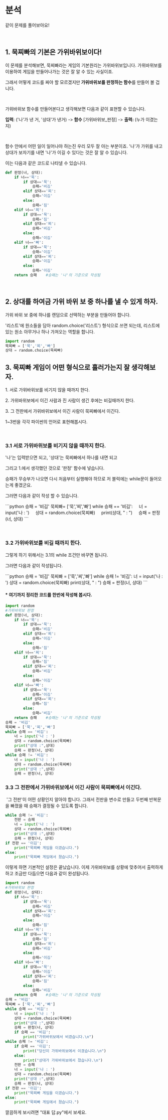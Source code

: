 <h1>분석</h1>
<p>같이 문제를 풀어보아요!</p>
<p>&nbsp;</p>
<h2>1. 묵찌빠의 기본은 가위바위보이다!</h2>
<p>이 문제를 분석해보면, 묵찌빠라는 게임의 기본원리는 가위바위보입니다. 가위바위보를 이용하여 게임을 만들어나가는 것은 잘 알 수 있는 사실이죠.</p>
<p>그래서 어떻게 코드를 짜야 할  모르겠지만<strong> 가위바위보를 판정하는 함수</strong>를 만들어 볼 겁니다.</p>
<p>&nbsp;</p>
<p>가위바위보 함수를 만들어본다고 생각해보면 다음과 같이 표현할 수 있습니다.</p>
<p><strong>입력</strong>: ('나'가 낸 거, '상대'가 낸거) -&gt;<strong> 함수</strong> [가위바위보_판정] -&gt; <strong>출력: </strong>(누가 이겼는지)</p>
<p>&nbsp;</p>
<p>함수 안에서 어떤 일이 일어나야 하는진 우리 모두 잘 아는 부분이죠. '나'가 가위를 내고 상대가 보자기를 내면 '나'가 이길 수 있다는 것은 잘 알 수 있습니다.</p> 
<p>이는 다음과 같은 코드로 나타낼 수 있습니다.</p>

```python
def 판정(너, 상대):
    if 너=='묵':
        if 상대=='묵':
            승패='비김'
        elif 상대=='찌':
            승패='이김'
        else:
            승패='짐'
    elif 너=='찌':
        if 상대=='묵':
            승패='짐'
        elif 상대=='찌':
            승패='비김'
        else:
            승패='이김'
    elif 너=='빠':
        if 상대=='묵':
            승패='이김'
        elif 상대=='찌':
            승패='이김'
        else:
            승패='이김'
    return 승패    #승패는 '나'의 기준으로 작성됨
```
<p>&nbsp;</p>
<h2>2. 상대를 하여금 가위 바위 보 중 하나를 낼 수 있게 하자.</h2>
<p>가위 바위 보 중에 하나를 랜덤으로 선택하는 부분을 만들어야 합니다.</p>
<p>'리스트'에 원소들을 담아 random.choice('리스트') 형식으로 쓰면 되는데, 리스트에 있는 원소 아무거나 하나 가져오는 역할을 합니다.</p>

```python
import random
묵찌빠 = ['묵','찌','빠']
상대 = random.choice(묵찌빠)
```

<h2>3. 묵찌빠 게임이 어떤 형식으로 흘러가는지 잘 생각해보자.</h2>
<p>1. 서로 가위바위보를 비기지 않을 때까지 한다.</p>
<p>2. 가위바위보에서 이긴 사람과 진 사람이 생긴 후에는 비길때까지 한다.</p>
<p>3. 그 전판에서 가위바위보에서 이긴 사람이 묵찌빠에서 이긴다.</p>
<p>1~3번을 각각 파이썬의 언어로 표현해봅시다.</p>
<p>&nbsp;</p>
<h3>3.1 서로 가위바위보를 비기지 않을 때까지 한다.</h3>
<p>'나'는 입력받으면 되고, '상대'는 묵찌빠에서 하나를 내면 되고</p>
<p>그리고 1.에서 생각했던 것으로 '판정' 함수에 넣습니다.</p>
<p>승패가 무승부가 나오면 다시 처음부터 실행해야 하므로 저 블럭에는 while문이 들어오는게 좋겠군요.</p>
<p>그러면 다음과 같이 작성 할 수 있습니다.</p>
```python
승패 = '비김'
묵찌빠= ['묵','찌','빠']
while 승패 == '비김':
    너 = input('나 : ')
    상대 = random.choice(묵찌빠)
    print(상대, " : ")
    승패 = 판정(너, 상대)
```
<p>&nbsp;</p><h3>3.2 가위바위보를 비길 때까지 한다.</h3>
<p>그렇게 하기 위해서는 3.1의 while 조건만 바꾸면 됩니다.</p>
<p>그러면 다음과 같이 작성됩니다.</p>
```python
승패 = '비김'
묵찌빠 = ['묵','찌','빠']
while 승패 != '비김':
    너 = input('나 : ')
    상대 = random.choice(묵찌빠)
    print(상대, " : ")
    승패 = 판정(너, 상대)
```
<h4>* 여기까지 정리한 코드를 한번에 작성해 봅시다.</h4>

```python
import random
#가위바위보 판정
def 판정(너, 상대):
    if 너=='묵':
        if 상대=='묵':
            승패='비김'
        elif 상대=='찌':
            승패='이김'
        else:
            승패='짐'
    elif 너=='찌':
        if 상대=='묵':
            승패='짐'
        elif 상대=='찌':
            승패='비김'
        else:
            승패='이김'
    elif 너=='빠':
        if 상대=='묵':
            승패='이김'
        elif 상대=='찌':
            승패='짐'
        else:
            승패='비김'
    return 승패    #승패는 '나'의 기준으로 작성됨
승패 = '비김'
묵찌빠 = ['묵','찌','빠']
while 승패 == '비김':
    너 = input('나 : ')
    상대 = random.choice(묵찌빠)
    print("상대 :",상대)
    승패 = 판정(너, 상대)
while 승패 != '비김':
    너 = input('나 : ')
    상대 = random.choice(묵찌빠)
    print("상대 :",상대)
    승패 = 판정(너, 상대)
```
<h3>3.3&nbsp;그 전판에서 가위바위보에서 이긴 사람이 묵찌빠에서 이긴다.</h3>
<p>&nbsp;'그 전판'이 어떤 상황인지 알아야 합니다. 그래서 전판을 변수로 만들고 두번째 반복문을 빠졌을 때 승패가 결정될 수 있도록 합니다.</p>

```python
while 승패 != '비김':
    전판 = 승패       
    너 = input('나 : ')
    상대 = random.choice(묵찌빠)
    print("상대 :",상대)
    승패 = 판정(너, 상대)
if 전판 == '이김':
    print("묵찌빠 게임을 이겼습니다.")
else:
    print("묵찌빠 게임에서 졌습니다.")
```

<p>이렇게 하면 기본적인 설정은 끝났습니다. 이제 가위바위보를 상황에 맞추어서 출력하게 하고 조금만 다듬으면 다음과 같이 완성됩니다.</p>

```python
import random
#가위바위보 판정
def 판정(너, 상대):
    if 너=='묵':
        if 상대=='묵':
            승패='비김'
        elif 상대=='찌':
            승패='이김'
        else:
            승패='짐'
    elif 너=='찌':
        if 상대=='묵':
            승패='짐'
        elif 상대=='찌':
            승패='비김'
        else:
            승패='이김'
    elif 너=='빠':
        if 상대=='묵':
            승패='이김'
        elif 상대=='찌':
            승패='짐'
        else:
            승패='비김'
    return 승패    #승패는 '나'의 기준으로 작성됨
승패 = '비김'
묵찌빠 = ['묵','찌','빠']
while 승패 == '비김':
    너 = input('나 : ')
    상대 = random.choice(묵찌빠)
    print("상대 :",상대)
    승패 = 판정(너, 상대)
    if 승패 == '비김':
        print("가위바위보에서 비겼습니다.\n")
while 승패 != '비김':
    if 승패 == '이김':
        print("당신이 가위바위보에서 이겼습니다.\n")
    else:
        print("상대가 가위바위보에서 졌습니다.\n")
    전판 = 승패       
    너 = input('나 : ')
    상대 = random.choice(묵찌빠)
    print("상대 :",상대)
    승패 = 판정(너, 상대)
if 전판 == '이김':
    print("묵찌빠 게임을 이겼습니다.")
else:
    print("묵찌빠 게임에서 졌습니다.")
```

<p> 깔끔하게 보시려면 "대표 답.py"에서 보세요. </p>
